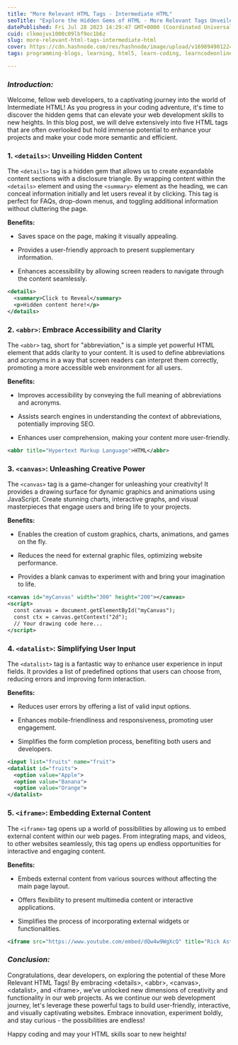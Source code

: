 ```yaml
---
title: "More Relevant HTML Tags - Intermediate HTML"
seoTitle: "Explore the Hidden Gems of HTML - More Relevant Tags Unveiled!"
datePublished: Fri Jul 28 2023 14:29:47 GMT+0000 (Coordinated Universal Time)
cuid: clkmojvx1000c09lbf9oc1b6z
slug: more-relevant-html-tags-intermediate-html
cover: https://cdn.hashnode.com/res/hashnode/image/upload/v1698949012249/d42c9761-0f91-4420-803b-130ade8dcd39.png
tags: programming-blogs, learning, html5, learn-coding, learncodeonline

---
```


### ***Introduction:***

Welcome, fellow web developers, to a captivating journey into the world of Intermediate HTML! As you progress in your coding adventure, it's time to discover the hidden gems that can elevate your web development skills to new heights. In this blog post, we will delve extensively into five HTML tags that are often overlooked but hold immense potential to enhance your projects and make your code more semantic and efficient.

### **1\.** `<details>`: **Unveiling Hidden Content**

The `<details>` tag is a hidden gem that allows us to create expandable content sections with a disclosure triangle. By wrapping content within the `<details>` element and using the `<summary>` element as the heading, we can conceal information initially and let users reveal it by clicking. This tag is perfect for FAQs, drop-down menus, and toggling additional information without cluttering the page.

**Benefits:**

* Saves space on the page, making it visually appealing.
    
* Provides a user-friendly approach to present supplementary information.
    
* Enhances accessibility by allowing screen readers to navigate through the content seamlessly.
    

```xml
<details>
  <summary>Click to Reveal</summary>
  <p>Hidden content here!</p>
</details>
```

### **2\.** `<abbr>`: **Embrace Accessibility and Clarity**

The `<abbr>` tag, short for "abbreviation," is a simple yet powerful HTML element that adds clarity to your content. It is used to define abbreviations and acronyms in a way that screen readers can interpret them correctly, promoting a more accessible web environment for all users.

**Benefits:**

* Improves accessibility by conveying the full meaning of abbreviations and acronyms.
    
* Assists search engines in understanding the context of abbreviations, potentially improving SEO.
    
* Enhances user comprehension, making your content more user-friendly.
    

```xml
<abbr title="Hypertext Markup Language">HTML</abbr>
```

### **3\.** `<canvas>`: Unleashing Creative Power

The `<canvas>` tag is a game-changer for unleashing your creativity! It provides a drawing surface for dynamic graphics and animations using JavaScript. Create stunning charts, interactive graphs, and visual masterpieces that engage users and bring life to your projects.

**Benefits:**

* Enables the creation of custom graphics, charts, animations, and games on the fly.
    
* Reduces the need for external graphic files, optimizing website performance.
    
* Provides a blank canvas to experiment with and bring your imagination to life.
    

```xml
<canvas id="myCanvas" width="300" height="200"></canvas>
<script>
  const canvas = document.getElementById("myCanvas");
  const ctx = canvas.getContext("2d");
  // Your drawing code here...
</script>
```

### **4\.** `<datalist>`: Simplifying User Input

The `<datalist>` tag is a fantastic way to enhance user experience in input fields. It provides a list of predefined options that users can choose from, reducing errors and improving form interaction.

**Benefits:**

* Reduces user errors by offering a list of valid input options.
    
* Enhances mobile-friendliness and responsiveness, promoting user engagement.
    
* Simplifies the form completion process, benefiting both users and developers.
    

```xml
<input list="fruits" name="fruit">
<datalist id="fruits">
  <option value="Apple">
  <option value="Banana">
  <option value="Orange">
</datalist>
```

### **5\.** `<iframe>`: Embedding External Content

The `<iframe>` tag opens up a world of possibilities by allowing us to embed external content within our web pages. From integrating maps, and videos, to other websites seamlessly, this tag opens up endless opportunities for interactive and engaging content.

**Benefits:**

* Embeds external content from various sources without affecting the main page layout.
    
* Offers flexibility to present multimedia content or interactive applications.
    
* Simplifies the process of incorporating external widgets or functionalities.
    

```xml
<iframe src="https://www.youtube.com/embed/dQw4w9WgXcQ" title="Rick Astley - Never Gonna Give You Up"></iframe>
```

### ***Conclusion:***

Congratulations, dear developers, on exploring the potential of these More Relevant HTML Tags! By embracing &lt;details&gt;, &lt;abbr&gt;, &lt;canvas&gt;, &lt;datalist&gt;, and &lt;iframe&gt;, we've unlocked new dimensions of creativity and functionality in our web projects. As we continue our web development journey, let's leverage these powerful tags to build user-friendly, interactive, and visually captivating websites. Embrace innovation, experiment boldly, and stay curious - the possibilities are endless!

Happy coding and may your HTML skills soar to new heights!